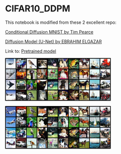 # CIFAR10_DDPM
This notebook is modified from these 2 excellent repo:



[Conditional Diffusion MNIST by Tim Pearce](https://github.com/TeaPearce/Conditional_Diffusion_MNIST)




[Diffusion Model (U-Net) by EBRAHIM ELGAZAR](https://www.kaggle.com/code/ebrahimelgazar/diffusion-model-u-net)




Link to: [Pretrained model](https://drive.google.com/file/d/1LJKESGuHfjtUWlhGcczv5LiCE3CBQie4/view?usp=sharing)







![Samples](sample.png)






![Samples](sample_.png)
